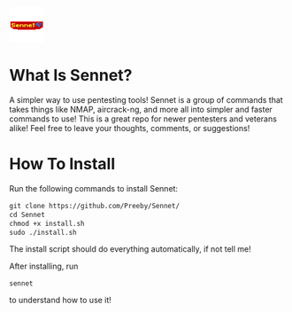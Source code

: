 
![Title Image](Appearence/Title.png)

# What Is Sennet?
A simpler way to use pentesting tools! Sennet is a group of commands that takes things like NMAP, aircrack-ng, and more all into simpler and faster commands to use!
This is a great repo for newer pentesters and veterans alike! Feel free to leave your thoughts, comments, or suggestions!

# How To Install

Run the following commands to install Sennet:

```
git clone https://github.com/Preeby/Sennet/
cd Sennet
chmod +x install.sh
sudo ./install.sh
```

The install script should do everything automatically, if not tell me!

After installing, run 
```
sennet
```

to understand how to use it!

